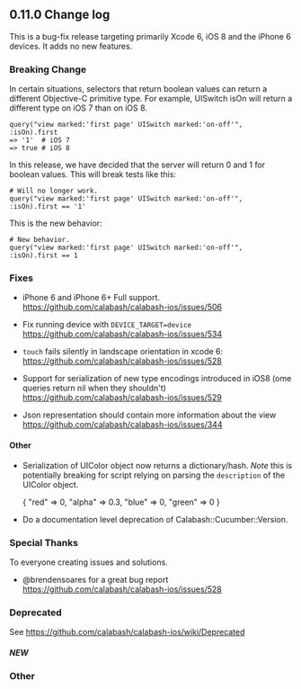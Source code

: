 ## 0.11.0 Change log

This is a bug-fix release targeting primarily Xcode 6, iOS 8 and the iPhone 6 devices. It adds no new features.

### Breaking Change

In certain situations, selectors that return boolean values can return a different Objective-C primitive type.  For example, UISwitch isOn will return a different type on iOS 7 than on iOS 8.

```
query("view marked:'first page' UISwitch marked:'on-off'", :isOn).first
=> '1'  # iOS 7
=> true # iOS 8
```

In this release, we have decided that the server will return 0 and 1 for boolean values.  This will break tests like this:

```
# Will no longer work.
query("view marked:'first page' UISwitch marked:'on-off'", :isOn).first == '1'
```

This is the new behavior:

```
# New behavior.
query("view marked:'first page' UISwitch marked:'on-off'", :isOn).first == 1
```


### Fixes

- iPhone 6 and iPhone 6+ Full support. https://github.com/calabash/calabash-ios/issues/506

- Fix running device with `DEVICE_TARGET=device` https://github.com/calabash/calabash-ios/issues/534
-  `touch` fails silently in landscape orientation in xcode 6: https://github.com/calabash/calabash-ios/issues/528

- Support for serialization of new type encodings introduced in iOS8 (ome queries return nil when they shouldn't) https://github.com/calabash/calabash-ios/issues/529

- Json representation should contain more information about the view https://github.com/calabash/calabash-ios/issues/344

#### Other

- Serialization of UIColor object now returns a dictionary/hash. *Note* this is potentially breaking for script relying on parsing the `description` of the UIColor object.

    {
          "red" => 0,
        "alpha" => 0.3,
         "blue" => 0,
        "green" => 0
    }

- Do a documentation level deprecation of Calabash::Cucumber::Version.

### Special Thanks

To everyone creating issues and solutions.

- @brendensoares for a great bug report https://github.com/calabash/calabash-ios/issues/528

### Deprecated

See https://github.com/calabash/calabash-ios/wiki/Deprecated

##### NEW

### Other
